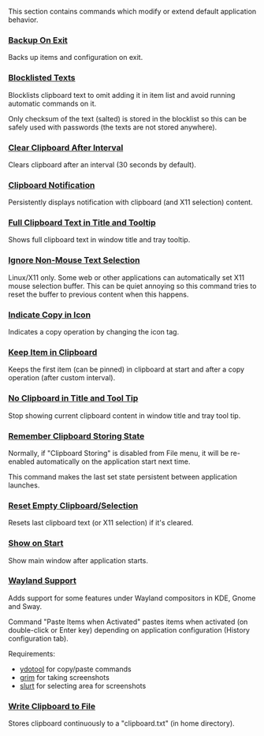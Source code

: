 This section contains commands which modify or extend default application behavior.

### [Backup On Exit](backup-on-exit.ini)

Backs up items and configuration on exit.

### [Blocklisted Texts](blocklisted_texts.ini)

Blocklists clipboard text to omit adding it in item list and avoid running
automatic commands on it.

Only checksum of the text (salted) is stored in the blocklist so this can be
safely used with passwords (the texts are not stored anywhere).

### [Clear Clipboard After Interval](clear-clipboard-after-interval.ini)

Clears clipboard after an interval (30 seconds by default).

### [Clipboard Notification](clipboard-notification.ini)

Persistently displays notification with clipboard (and X11 selection) content.

### [Full Clipboard Text in Title and Tooltip](full-clipboard-in-title.ini)

Shows full clipboard text in window title and tray tooltip.

### [Ignore Non-Mouse Text Selection](ignore-non-mouse-text-selection.ini)

Linux/X11 only. Some web or other applications can automatically set X11 mouse
selection buffer. This can be quiet annoying so this command tries to reset the
buffer to previous content when this happens.

### [Indicate Copy in Icon](indicate-copy-in-icon.ini)

Indicates a copy operation by changing the icon tag.

### [Keep Item in Clipboard](keep-item-in-clipboard.ini)

Keeps the first item (can be pinned) in clipboard at start and after a copy
operation (after custom interval).

### [No Clipboard in Title and Tool Tip](no-clipboard-in-title-and-tooltip.ini)

Stop showing current clipboard content in window title and tray tool tip.

### [Remember Clipboard Storing State](remeber-clipboard-storing-state.ini)

Normally, if "Clipboard Storing" is disabled from File menu, it will be
re-enabled automatically on the application start next time.

This command makes the last set state persistent between application launches.

### [Reset Empty Clipboard/Selection](reset-empty-clipboard.ini)

Resets last clipboard text (or X11 selection) if it's cleared.

### [Show on Start](show-on-start.ini)

Show main window after application starts.

### [Wayland Support](wayland-support.ini)

Adds support for some features under Wayland compositors in KDE, Gnome and
Sway.

Command "Paste Items when Activated" pastes items when activated (on
double-click or Enter key) depending on application configuration (History
configuration tab).

Requirements:

- [ydotool](https://github.com/ReimuNotMoe/ydotool) for copy/paste commands
- [grim](https://github.com/emersion/grim) for taking screenshots
- [slurt](https://github.com/emersion/slurp) for selecting area for screenshots

### [Write Clipboard to File](write-clipboard-to-file.ini)

Stores clipboard continuously to a "clipboard.txt" (in home directory).
